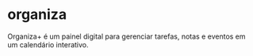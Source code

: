 # organiza
Organiza+ é um painel digital para gerenciar tarefas, notas e eventos em um calendário interativo.

